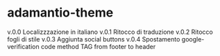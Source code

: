adamantio-theme
===============

v.0.0 Localizzzazione in italiano
v.0.1 Ritocco di traduzione
v.0.2 Ritocco fogli di stile
v.0.3 Aggiunta social buttons
v.0.4 Spostamento google-verification code method TAG from footer to header